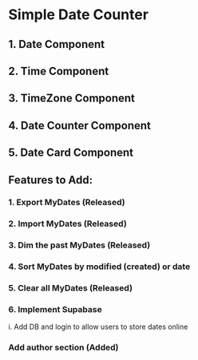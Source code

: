 # Simple Date Counter

## 1. Date Component

## 2. Time Component

## 3. TimeZone Component

## 4. Date Counter Component

## 5. Date Card Component

## Features to Add:

### 1. Export MyDates (Released)

### 2. Import MyDates (Released)

### 3. Dim the past MyDates (Released)

### 4. Sort MyDates by modified (created) or date

### 5. Clear all MyDates (Released)

### 6. Implement Supabase

i. Add DB and login to allow users to store dates online

### Add author section (Added)
